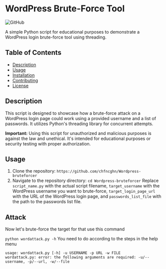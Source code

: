 # WordPress Brute-Force Tool

![GitHub](https://github.com/chfncghn/Wordpress-bruteforcer/blob/main/LICENSE)

A simple Python script for educational purposes to demonstrate a WordPress login brute-force tool using threading.

## Table of Contents
- [Description](#description)
- [Usage](#usage)
- [Installation](#installation)
- [Contributing](#contributing)
- [License](#license)

## Description

This script is designed to showcase how a brute-force attack on a WordPress login page could work using a provided username and a list of passwords. It utilizes Python's threading library for concurrent attempts.

**Important:** Using this script for unauthorized and malicious purposes is against the law and unethical. It's intended for educational purposes or security testing with proper authorization.

## Usage

1. Clone the repository: ```https://github.com/chfncghn/Wordpress-bruteforcer```
2. Navigate to the repository directory: ```cd Wordpress-bruteforcer```
Replace `script_name.py` with the actual script filename, `target_username` with the WordPress username you want to brute-force, `target_login_page_url` with the URL of the WordPress login page, and `passwords_list_file` with the path to the passwords list file.

## Attack

Now let's brute-force the target for that use this command

```python wordattack.py -h```
You need to do according to the steps in the help menu
```
usage: wordattack.py [-h] -u USERNAME -p URL -w FILE
wordattack.py: error: the following arguments are required: -u/--username, -p/--url, -w/--file
```
